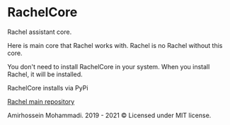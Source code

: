 # RachelCore

Rachel assistant core.

Here is main core that Rachel works with. Rachel is no Rachel without this core.

You don't need to install RachelCore in your system. When you install Rachel, it will be installed.

RachelCore installs via PyPi

[Rachel main repository](https://github.com/BlackIQ/Rachel)

Amirhossein Mohammadi. 2019 - 2021 &copy;
Licensed under MIT license.